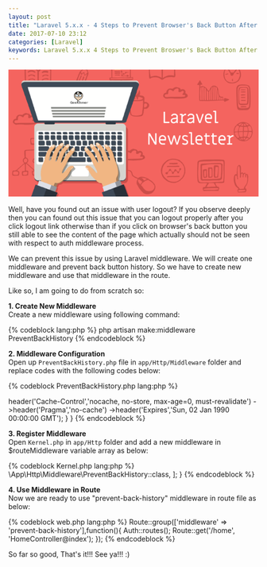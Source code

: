 ```yaml
---
layout: post
title: "Laravel 5.x.x - 4 Steps to Prevent Browser's Back Button After User Logout"
date: 2017-07-10 23:12
categories: [Laravel]
keywords: Laravel 5.x.x 4 Steps to Prevent Broswer's Back Button After User Logout
---
```


<p>
  <img src="/images/laravel_news_letter.png" width="600" alt="Laravel 5.x.x 4 Steps to Prevent Browser's Back Button After User Logout" />
</p>

<p>
  Well, have you found out an issue with user logout? If you observe deeply then you can found out this issue that you can logout properly after you click logout link otherwise than if you click on browser's back button you still able to see the content of the page which actually should not be seen with respect to auth middleware process.
</p>

<p>
  We can prevent this issue by using Laravel middleware. We will create one middleware and prevent back button history. So we have to create new middleware and use that middleware in the route.
</p>

<p>
  Like so, I am going to do from scratch so:
</p>

<p>
  <strong>1. Create New Middleware</strong><br/>
  Create a new middleware using following command:
</p>

{% codeblock lang:php %}
php artisan make:middleware PreventBackHistory
{% endcodeblock %}

<p>
  <strong>2. Middleware Configuration</strong><br/>
  Open up <code>PreventBackHistory.php</code> file in <code>app/Http/Middleware</code> folder and replace codes with the following codes below:
</p>

{% codeblock PreventBackHistory.php lang:php %}
<?php

namespace App\Http\Middleware;

use Closure;

class PreventBackHistory {
  /**
   * Handle an incoming request.
   *
   * @param  \Illuminate\Http\Request  $request
   * @param  \Closure  $next
   * @return mixed
   */
  public function handle($request, Closure $next) {
    $response = $next($request);

    return $response->header('Cache-Control','nocache, no-store, max-age=0, must-revalidate')
            ->header('Pragma','no-cache')
            ->header('Expires','Sun, 02 Jan 1990 00:00:00 GMT');
  }
}
{% endcodeblock %}

<p>
  <strong>3. Register Middleware</strong><br/>
  Open <code>Kernel.php</code> in <code>app/Http</code> folder and add a new middleware in $routeMiddleware variable array as below:
</p>

{% codeblock Kernel.php lang:php %}
<?php

namespace App\Http;

use Illuminate\Foundation\Http\Kernel as HttpKernel;

class Kernel extends HttpKernel {
  .....
  .....

  /**
   * The application's route middleware.
   *
   * These middleware may be assigned to groups or used individually.
   *
   * @var array
   */
  protected $routeMiddleware = [
    .....

    'prevent-back-history' => \App\Http\Middleware\PreventBackHistory::class,
  ];

}
{% endcodeblock %}

<p>
  <strong>4. Use Middleware in Route</strong><br/>
  Now we are ready to use "prevent-back-history" middleware in route file as below:
</p>

{% codeblock web.php lang:php %}
Route::group(['middleware' => 'prevent-back-history'],function(){
  Auth::routes();
  Route::get('/home', 'HomeController@index');
});
{% endcodeblock %}

<p>
  So far so good, That's it!!! See ya!!! :)
</p>
